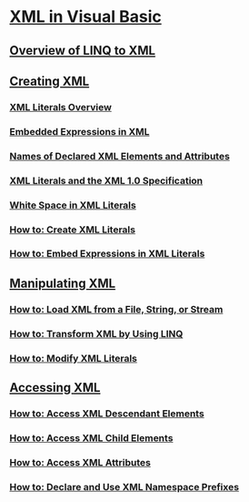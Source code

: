 # [XML in Visual Basic](index.md)
## [Overview of LINQ to XML](overview-of-linq-to-xml.md)
## [Creating XML](creating-xml.md)
### [XML Literals Overview](xml-literals-overview.md)
### [Embedded Expressions in XML](embedded-expressions-in-xml.md)
### [Names of Declared XML Elements and Attributes](names-of-declared-xml-elements-and-attributes.md)
### [XML Literals and the XML 1.0 Specification](xml-literals-and-the-xml-1-0-specification.md)
### [White Space in XML Literals](white-space-in-xml-literals.md)
### [How to: Create XML Literals](how-to-create-xml-literals.md)
### [How to: Embed Expressions in XML Literals](how-to-embed-expressions-in-xml-literals.md)
## [Manipulating XML](manipulating-xml.md)
### [How to: Load XML from a File, String, or Stream](how-to-load-xml-from-a-file-string-or-stream.md)
### [How to: Transform XML by Using LINQ](how-to-transform-xml-by-using-linq.md)
### [How to: Modify XML Literals](how-to-modify-xml-literals.md)
## [Accessing XML](accessing-xml.md)
### [How to: Access XML Descendant Elements](how-to-access-xml-descendant-elements.md)
### [How to: Access XML Child Elements](how-to-access-xml-child-elements.md)
### [How to: Access XML Attributes](how-to-access-xml-attributes.md)
### [How to: Declare and Use XML Namespace Prefixes](how-to-declare-and-use-xml-namespace-prefixes.md)